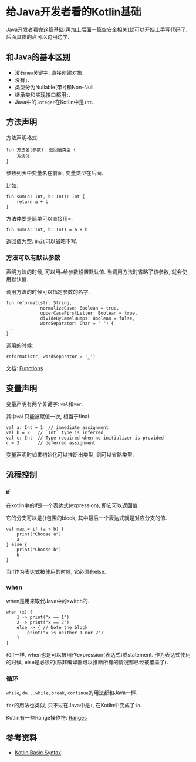 # 给Java开发者看的Kotlin基础
Java开发者看完这篇基础(再加上后面一篇空安全相关)就可以开始上手写代码了.
后面具体的点可以边用边学.

## 和Java的基本区别
* 没有`new`关键字, 直接创建对象.
* 没有`;`.
* 类型分为Nullable(带`?`)和Non-Null.
* 继承类和实现接口都用`:`.
* Java中的`Integer`在Kotlin中是`Int`.

## 方法声明
方法声明格式:
```
fun 方法名(参数): 返回值类型 {
    方法体
}
```
参数列表中变量名在前面, 变量类型在后面.

比如:
```
fun sum(a: Int, b: Int): Int {
    return a + b
}
```
方法体要是简单可以直接用=:
```
fun sum(a: Int, b: Int) = a + b
```

返回值为空: `Unit`可以省略不写.

### 方法可以有默认参数
声明方法的时候, 可以用`=`给参数设置默认值.
当调用方法时省略了该参数, 就会使用默认值.

调用方法的时候可以指定参数的名字.
```
fun reformat(str: String,
             normalizeCase: Boolean = true,
             upperCaseFirstLetter: Boolean = true,
             divideByCamelHumps: Boolean = false,
             wordSeparator: Char = ' ') {
...
}
```
调用的时候:
```
reformat(str, wordSeparator = '_')
```

文档: [Functions](http://kotlinlang.org/docs/reference/functions.html)

## 变量声明
变量声明有两个关键字: `val`和`var`.

其中`val`只能被赋值一次, 相当于final.

```
val a: Int = 1  // immediate assignment
val b = 2   // `Int` type is inferred
val c: Int  // Type required when no initializer is provided
c = 3       // deferred assignment
```
变量声明时如果初始化可以推断出类型, 则可以省略类型.

## 流程控制
### if
在kotlin中的if是一个表达式(expression), 即它可以返回值.

它的分支可以是{}包围的block, 其中最后一个表达式就是对应分支的值.
```
val max = if (a > b) {
    print("Choose a")
    a
} else {
    print("Choose b")
    b
}
```
当if作为表达式被使用的时候, 它必须有else.

### when
when是用来取代Java中的switch的.

```
when (x) {
    1 -> print("x == 1")
    2 -> print("x == 2")
    else -> { // Note the block
        print("x is neither 1 nor 2")
    }
}
```

和if一样, when也是可以被用作expression(表达式)或statement. 作为表达式使用的时候, else是必须的(除非编译器可以推断所有的情况都已经被覆盖了).

### 循环
`while`, `do...while`, `break`, `continue`的用法都和Java一样.

`for`的用法也类似, 只不过在Java中是`:`, 在Kotlin中变成了`in`.

Kotlin有一些Range操作符: [Ranges](http://kotlinlang.org/docs/reference/ranges.html)

## 参考资料
* [Kotlin Basic Syntax](http://kotlinlang.org/docs/reference/basic-syntax.html)